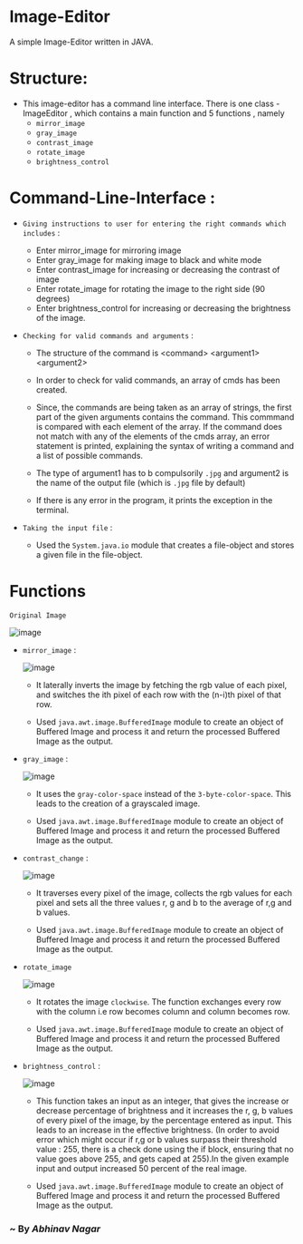# Image-Editor
A simple Image-Editor written in JAVA.

# Structure:

- This image-editor has a command line interface. 
There is one class - ImageEditor , which contains a main function and 5 functions , namely
    - `mirror_image`
    - `gray_image`
    - `contrast_image`
    - `rotate_image`
    - `brightness_control`

# Command-Line-Interface : 

- `Giving instructions to user for entering the right commands which includes` : 
    - Enter mirror_image for mirroring image
    - Enter gray_image for making image to black and white mode
    - Enter contrast_image for increasing or decreasing the contrast of image
    - Enter rotate_image for rotating the image to the right side (90 degrees)
    - Enter  brightness_control for increasing or decreasing the brightness of the image.

- `Checking for valid commands and arguments` :

    - The structure of the command is \<command\> \<argument1\> \<argument2\>

    - In order to check for valid commands, an array of cmds has been created.

    - Since, the commands are being taken as an array of strings, the first part of the given arguments contains the command. This commmand is compared with each element of the array. If the command does not match with any of the elements of the cmds array, an error statement is printed, explaining the syntax of writing a command and a list of possible commands.

    -  The type of argument1 has to b compulsorily `.jpg` and argument2 is the name of the output file (which is `.jpg` file by default)

    - If there is any error in the program, it prints the exception in the terminal.

- `Taking the input file` :

    - Used the `System.java.io` module that creates a file-object and stores a given file in the file-object.


# Functions

    Original Image

![image](./example.jpg)

- `mirror_image` :

    ![image](./mirrored_image.jpg)

    - It laterally inverts the image by fetching the rgb value of each pixel, and switches the ith pixel of each row with the (n-i)th pixel of that row.

    - Used `java.awt.image.BufferedImage` module to create an object of Buffered Image and process it and return the processed Buffered Image as the output.

- `gray_image` :

    ![image](./grayed_image.jpg)

    - It uses the `gray-color-space` instead of the `3-byte-color-space`. This leads to the creation of a grayscaled image.

    - Used `java.awt.image.BufferedImage` module to create an object of Buffered Image and process it and return the processed Buffered Image as the output.

- `contrast_change` :

    ![image](./contrasted.jpg)

    - It traverses every pixel of the image, collects the rgb values for each pixel and sets all the three values r, g and b to the average of r,g and b values.

    - Used `java.awt.image.BufferedImage` module to create an object of Buffered Image and process it and return the processed Buffered Image as the output.

- `rotate_image`

    ![image](./rotated.jpg)

    - It rotates the image `clockwise`. The function exchanges every row with the column i.e row becomes column and column becomes row.

    - Used `java.awt.image.BufferedImage` module to create an object of Buffered Image and process it and return the processed Buffered Image as the output.

- `brightness_control` :

    ![image](./brightness_changed.jpg)

    - This function takes an input as an integer, that gives the increase or decrease percentage of brightness and it increases the r, g, b values of every pixel of the image, by the percentage entered as input. This leads to an increase in the effective brightness. (In order to avoid error which might occur if r,g or b values surpass their threshold value : 255, there is a check done using the if block, ensuring that no value goes above 255, and gets caped at 255).In the given example input and output increased 50 percent of the real image.

    - Used `java.awt.image.BufferedImage` module to create an object of Buffered Image and process it and return the processed Buffered Image as the output.

### ~ By __*Abhinav Nagar*__